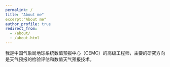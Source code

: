 ```yaml
---
permalink: /
title: "About me"
excerpt:"About me"
author_profile: true
redirect_from: 
  - /about/
  - /about.html
---
```


我是中国气象局地球系统数值预报中心（CEMC）的高级工程师，主要的研究方向是天气预报的检验评估和数值天气预报技术。

